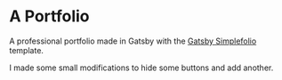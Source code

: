 # A Portfolio
A professional portfolio made in Gatsby with the [Gatsby Simplefolio](https://github.com/cobidev/gatsby-simplefolio) template.

I made some small modifications to hide some buttons and add another.